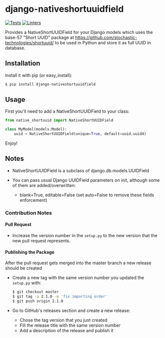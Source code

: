 # django-nativeshortuuidfield

[![Tests](https://github.com/foundertherapy/django-nativeshortuuidfield/actions/workflows/tests.yml/badge.svg)](https://github.com/foundertherapy/django-nativeshortuuidfield/actions/workflows/tests.yml)
[![Linters](https://github.com/foundertherapy/django-nativeshortuuidfield/actions/workflows/linters.yml/badge.svg)](https://github.com/foundertherapy/django-nativeshortuuidfield/actions/workflows/linters.yml)

Provides a NativeShortUUIDField for your Django models which uses the base-57 "Short UUID" package at https://github.com/stochastic-technologies/shortuuid/ to be used in Python
and store it as full UUID in database.

## Installation

Install it with pip (or easy_install):
```bash
$ pip install django-nativeshortuuidfield
```

## Usage

First you'll need to add a NativeShortUUIDField to your class:
```python
from native_shortuuid import NativeShortUUIDField

class MyModel(models.Model):
    uuid = NativeShortUUIDField(unique=True, default=uuid.uuid4)
```

Enjoy!

## Notes

* NativeShortUUIDField is a subclass of django.db.models.UUIDField

* You can pass usual Django UUIDField parameters on init, although some of them are added/overwritten:
    + blank=True, editable=False (set auto=False to remove these fields enforcement)

### Contribution Notes

#### Pull Request
* Increase the version number in the `setup.py` to the new version that the new pull request represents.

#### Publishing the Package
After the pull request gets merged into the master branch a new release should be created

* Create a new tag with the same version number you updated the `setup.py` with:
    ```bash
    $ git checkout master
    $ git tag -a 2.1.0 -m 'fix importing order'
    $ git push origin 2.1.0
    ```

* Go to GitHub's releases section and create a new release:
    + Chose the tag version that you just created
    + Fill the release title with the same version number
    + Add a description of the release and publish it
